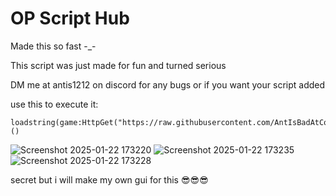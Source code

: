 # OP Script Hub
Made this so fast -_-

This script was just made for fun and turned serious

DM me at antis1212 on discord for any bugs or if you want your script added

use this to execute it:
```
loadstring(game:HttpGet("https://raw.githubusercontent.com/AntIsBadAtCoding/OP_Script_Hub/refs/heads/main/OP%20DW%20Script%20hub"))()
```
![Screenshot 2025-01-22 173220](https://github.com/user-attachments/assets/9e2ed2d5-68bc-4bc7-b4b8-589310d41e1d)
![Screenshot 2025-01-22 173235](https://github.com/user-attachments/assets/bf1b9f7d-078a-47ff-b98b-c8024e43f876)
![Screenshot 2025-01-22 173228](https://github.com/user-attachments/assets/2d5417a6-ecf0-40fd-8ce8-fe082b2ee2de)

secret but i will make my own gui for this 😎😎😎
